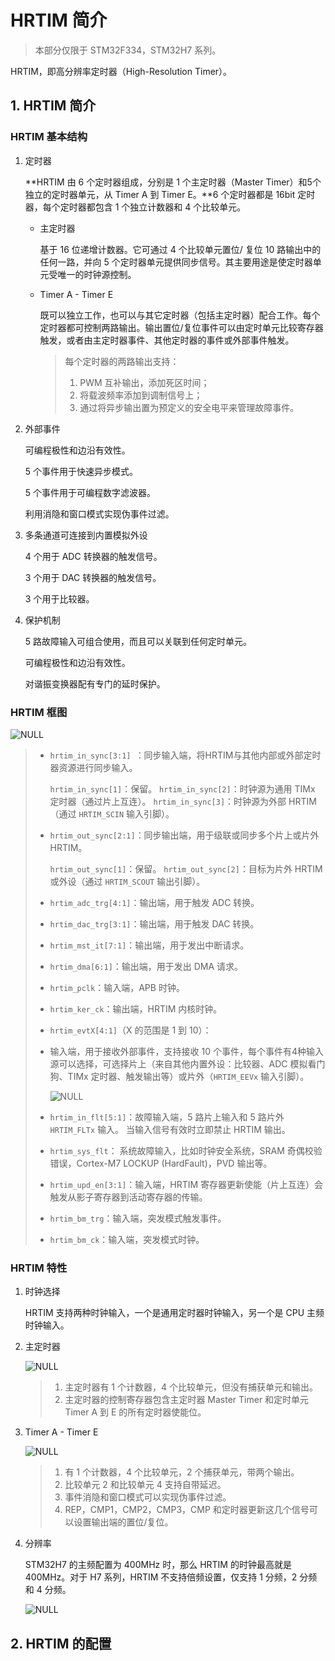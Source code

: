 # HRTIM 简介

> 本部分仅限于 STM32F334，STM32H7 系列。

HRTIM，即高分辨率定时器（High-Resolution Timer）。

## 1. HRTIM 简介

### HRTIM 基本结构

1. 定时器

   **HRTIM 由 6 个定时器组成，分别是 1 个主定时器（Master Timer）和5个独立的定时器单元，从 Timer A 到 Timer E。**6 个定时器都是 16bit 定时器，每个定时器都包含 1 个独立计数器和 4 个比较单元。 

   - 主定时器

     基于 16 位递增计数器。它可通过 4 个比较单元置位/ 复位 10 路输出中的任何一路，并向 5 个定时器单元提供同步信号。其主要用途是使定时器单元受唯一的时钟源控制。

   - Timer A - Timer E

     既可以独立工作，也可以与其它定时器（包括主定时器）配合工作。每个定时器都可控制两路输出。输出置位/复位事件可以由定时单元比较寄存器触发，或者由主定时器事件、其他定时器的事件或外部事件触发。 

     > 每个定时器的两路输出支持：
     >
     > 1. PWM 互补输出，添加死区时间；
     > 2. 将载波频率添加到调制信号上；
     > 3. 通过将异步输出置为预定义的安全电平来管理故障事件。

2. 外部事件

   可编程极性和边沿有效性。 

   5 个事件用于快速异步模式。 

   5 个事件用于可编程数字滤波器。

   利用消隐和窗口模式实现伪事件过滤。

3. 多条通道可连接到内置模拟外设

   4 个用于 ADC 转换器的触发信号。

   3 个用于 DAC 转换器的触发信号。

   3 个用于比较器。

4. 保护机制

   5 路故障输入可组合使用，而且可以关联到任何定时单元。

   可编程极性和边沿有效性。

   对谐振变换器配有专门的延时保护。

### HRTIM 框图

![NULL](./assets/picture_1.jpg)

> - `hrtim_in_sync[3:1] `：同步输入端，将HRTIM与其他内部或外部定时器资源进行同步输入。
>
>   `hrtim_in_sync[1]`：保留。 
>   `hrtim_in_sync[2]`：时钟源为通用 TIMx 定时器（通过片上互连）。 
>   `hrtim_in_sync[3]`：时钟源为外部 HRTIM（通过 `HRTIM_SCIN` 输入引脚）。
>
> - `hrtim_out_sync[2:1]`：同步输出端，用于级联或同步多个片上或片外 HRTIM。
>
>   `hrtim_out_sync[1]`：保留。 
>   `hrtim_out_sync[2]`：目标为片外 HRTIM 或外设（通过 `HRTIM_SCOUT` 输出引脚）。 
>
> - `hrtim_adc_trg[4:1]`：输出端，用于触发 ADC 转换。
>
> - `hrtim_dac_trg[3:1]`：输出端，用于触发 DAC 转换。
>
> - `hrtim_mst_it[7:1]`：输出端，用于发出中断请求。 
>
> - `hrtim_dma[6:1]`：输出端，用于发出 DMA 请求。 
>
> - `hrtim_pclk`：输入端，APB 时钟。 
>
> - `hrtim_ker_ck`：输出端，HRTIM 内核时钟。
>
> - `hrtim_evtX[4:1]`（X 的范围是 1 到 10）：
>
> - 输入端，用于接收外部事件，支持接收 10 个事件，每个事件有4种输入源可以选择，可选择片上（来自其他内置外设：比较器、ADC 模拟看门狗、TIMx 定时器、触发输出等）或片外（`HRTIM_EEVx` 输入引脚）。
>
>   ![NULL](./assets/picture_2.jpg)
>
> - `hrtim_in_flt[5:1]`：故障输入端，5 路片上输入和 5 路片外 `HRTIM_FLTx` 输入。 
>   当输入信号有效时立即禁止 HRTIM 输出。 
>
> - `hrtim_sys_flt`： 系统故障输入，比如时钟安全系统，SRAM 奇偶校验错误，Cortex-M7 LOCKUP (HardFault)，PVD 输出等。 
>
> - `hrtim_upd_en[3:1]`：输入端，HRTIM 寄存器更新使能（片上互连）会触发从影子寄存器到活动寄存器的传输。 
>
> - `hrtim_bm_trg`：输入端，突发模式触发事件。 
>
> - `hrtim_bm_ck`：输入端，突发模式时钟。

### HRTIM 特性

1. 时钟选择

   HRTIM 支持两种时钟输入，一个是通用定时器时钟输入，另一个是 CPU 主频时钟输入。

2. 主定时器

   ![NULL](./assets/picture_3.jpg)

   > 1. 主定时器有 1 个计数器，4 个比较单元，但没有捕获单元和输出。
   > 2. 主定时器的控制寄存器包含主定时器 Master Timer 和定时单元 Timer A 到 E 的所有定时器使能位。

3. Timer A - Timer E

   ![NULL](./assets/picture_4.jpg)

   > 1. 有 1 个计数器，4 个比较单元，2 个捕获单元，带两个输出。
   > 2. 比较单元 2 和比较单元 4 支持自带延迟。
   > 3. 事件消隐和窗口模式可以实现伪事件过滤。
   > 4. REP，CMP1，CMP2，CMP3，CMP 和定时器更新这几个信号可以设置输出端的置位/复位。

4. 分辨率

   STM32H7 的主频配置为 400MHz 时，那么 HRTIM 的时钟最高就是 400MHz。对于 H7 系列，HRTIM 不支持倍频设置，仅支持 1 分频，2 分频和 4 分频。

   ![NULL](./assets/picture_5.jpg)

## 2. HRTIM 的配置

